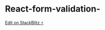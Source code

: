 # React-form-validation-

[Edit on StackBlitz ⚡️](https://stackblitz.com/edit/stackblitz-starters-fnqvr8)